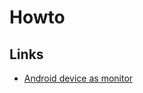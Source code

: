 # Howto

## Links
 - [Android device as monitor](https://www.youtube.com/watch?v=nui8kXvUAys&feature=youtu.be)
